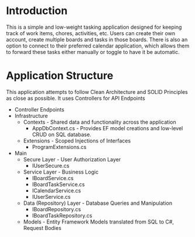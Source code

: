 # Introduction
This is a simple and low-weight tasking application designed for keeping track of work items, chores, activities, etc. Users can create their own account, create multiple boards and tasks in those boards. There is also an option to connect to their preferred calendar application, which allows them 
to forward these tasks either manually or toggle to have it be automatic.

# Application Structure
This application attempts to follow Clean Architecture and SOLID Principles as close as possible. It uses Controllers for API Endpoints
 - Controller Endpoints
 - Infrastructure
   - Contexts - Shared data and functionality across the application
       - AppDbContext.cs - Provides EF model creations and low-level CRUD on SQL database.
   - Extensions - Scoped Injections of Interfaces
       - ProgramExtensions.cs
 - Main
   - Secure Layer - User Authorization Layer
       - IUserSecure.cs
   - Service Layer - Business Logic
       - IBoardService.cs
       - IBoardTaskService.cs
       - ICalendarService.cs
       - IUserService.cs
   - Data (Repository) Layer - Database Queries and Manipulation
       - IBoardRepository.cs
       - IBoardTaskRepository.cs
   - Models - Entity Framework Models translated from SQL to C#, Request Bodies
